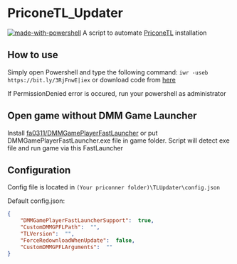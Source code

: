 # PriconeTL_Updater

[![made-with-powershell](https://img.shields.io/badge/PowerShell-1f425f?logo=Powershell)](https://microsoft.com/PowerShell)
A script to automate [PriconeTL](https://github.com/ImaterialC/PriconeTL) installation

## How to use

Simply open Powershell and type the following command:
`iwr -useb https://bit.ly/3RjFnwE|iex`
or download code from [here](https://github.com/touanu/PriconeTL_Updater/archive/main.zip)

If PermissionDenied error is occured, run your powershell as administrator

## Open game without DMM Game Launcher

Install [fa0311/DMMGamePlayerFastLauncher](https://github.com/fa0311/DMMGamePlayerFastLauncher) or put  DMMGamePlayerFastLauncher.exe file in game folder. Script will detect exe file and run game via this FastLauncher

## Configuration

Config file is located in `(Your priconner folder)\TLUpdater\config.json`

Default config.json:

```json
{
    "DMMGamePlayerFastLauncherSupport":  true,
    "CustomDMMGPFLPath":  "",
    "TLVersion":  "",
    "ForceRedownloadWhenUpdate":  false,
    "CustomDMMGPFLArguments":  ""
}
```
